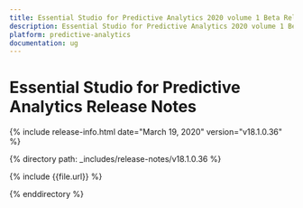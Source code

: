 ```yaml
---
title: Essential Studio for Predictive Analytics 2020 volume 1 Beta Release Notes  
description: Essential Studio for Predictive Analytics 2020 volume 1 Beta Release Notes  
platform: predictive-analytics
documentation: ug
---
```


# Essential Studio for Predictive Analytics  Release Notes  

{% include release-info.html date="March 19, 2020"  version="v18.1.0.36" %} 


{% directory path: _includes/release-notes/v18.1.0.36 %}

{% include {{file.url}} %}

{% enddirectory %}